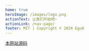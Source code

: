 ```yaml
---
home: true
heroImage: /images/logo.png
actionText: 让我们开始吧~
actionLink: /nav-page/
footer: MIT | Copyright © 2024 Egu0
---
```


[本网站源码](https://gitee.com/egu0/ops)

<!--

---
sidebarDepth: 2
sidebar: auto
---

-->
